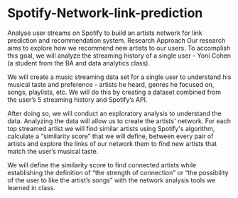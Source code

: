 # Spotify-Network-link-prediction
Analyse user streams on Spotify to build an artists network for link prediction and recommendation system.
Research Approach
Our research aims to explore how we recommend new artists to our users. To accomplish this goal, we will analyze the streaming history of a single user - Yoni Cohen (a student from the BA and data analytics class).

We will create a music streaming data set for a single user to understand his musical taste and preference - artists he heard, genres he focused on, songs, playlists, etc. We will do this by creating a dataset combined from the user’s 5 streaming history and Spotify’s API.

After doing so, we will conduct an exploratory analysis to understand the data. Analyzing the data will allow us to create the artists' network. For each top streamed artist we will find similar artists using Spotify's algorithm, calculate a “similarity score” that we will define, between every pair of artists and explore the links of our network them to find new artists that match the user’s musical taste. 

We will define the similarity score to find connected artists while establishing the definition of “the strength of connection” or “the possibility of the user to like the artist’s songs” with the network analysis tools we learned in class.
